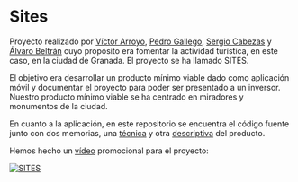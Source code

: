 # Sites

Proyecto realizado por [Víctor Arroyo], [Pedro Gallego], [Sergio Cabezas] y [Álvaro Beltrán] cuyo propósito era fomentar la actividad turística, en este caso, en la ciudad de Granada. 
El proyecto se ha llamado SITES.

El objetivo era desarrollar un producto mínimo viable dado como aplicación móvil y documentar el proyecto para poder ser presentado a un inversor. Nuestro producto mínimo 
viable se ha centrado en miradores y monumentos de la ciudad.

En cuanto a la aplicación, en este repositorio se encuentra el código fuente junto con dos memorias, una [técnica] y otra [descriptiva] del producto.

Hemos hecho un [vídeo] promocional para el proyecto:


[![SITES](https://user-images.githubusercontent.com/55806921/138134801-1a216cf8-fd6f-41cf-a70a-0dd31176dc5f.PNG)](https://www.youtube.com/watch?v=cSc145gMjO4&ab_channel=PedroGallego "SITES")


[vídeo]: https://www.youtube.com/watch?v=cSc145gMjO4&ab_channel=PedroGallego
[técnica]: https://github.com/drumalv/Sites/blob/master/MemoriaTecnicaNPI.pdf
[descriptiva]: https://github.com/drumalv/Sites/blob/master/MemoriaDescriptivaNPI.pdf

[Víctor Arroyo]: https://github.com/victory06
[Sergio Cabezas]: https://github.com/sergiocgdl
[Pedro Gallego]: https://github.com/pedrogallegolpz
[Álvaro Beltrán]: https://github.com/drumalv

